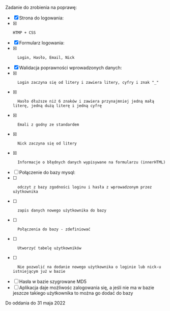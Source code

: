 Zadanie do zrobienia na poprawę:

- [x]    Strona do logowania: 
- [x]     HTMP + CSS
- [x]    Formularz logowania: 
- [x]    	Login, Hasło, Email, Nick
- [x]    Walidacja poprawności wprowadzonych danych: 
- [x]    	Login zaczyna się od litery i zawiera litery, cyfry i znak "_"
- [x]    	Hasło dłuższe niż 6 znaków i zawiera przynajmniej jedną małą literę, jedną dużą literę i jedną cyfrę
- [x]    	Emali z godny ze standardem
- [x]    	Nick zaczyna się od litery
- [x]    	Informacje o błędnych danych wypisywane na formularzu (innerHTML)
- [ ]    Połączenie do bazy mysql:
- [ ]    	odczyt z bazy zgodności loginu i hasła z wprowadzonym przez użytkownika
- [ ]    	zapis danych nowego użytkownika do bazy
- [ ]    	Połączenia do bazy - zdefiniować
- [ ]    	Utworzyć tabelę użytkowników
- [ ]    	Nie pozwolić na dodanie nowego użytkownika o loginie lub nick-u istniejącym już w bazie
- [ ]    Hasła w bazie szygrowane MD5
- [ ]    Aplikacja daje możliwośc zalogowania się, a jeśli nie ma w bazie jeszcze takiego użytkownika to można go dodać do bazy

Do oddania do 31 maja 2022
